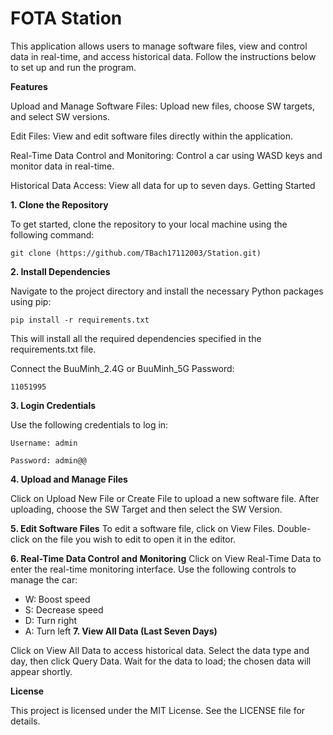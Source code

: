 
# FOTA Station

This application allows users to manage software files, view and control data in real-time, and access historical data. Follow the instructions below to set up and run the program.

**Features**

Upload and Manage Software Files: Upload new files, choose SW targets, and select SW versions.

Edit Files: View and edit software files directly within the application.

Real-Time Data Control and Monitoring: Control a car using WASD keys and monitor data in real-time.

Historical Data Access: View all data for up to seven days.
Getting Started

**1. Clone the Repository**

To get started, clone the repository to your local machine using the following command:

```
git clone (https://github.com/TBach17112003/Station.git)
```
**2. Install Dependencies**

Navigate to the project directory and install the necessary Python packages using pip:

```
pip install -r requirements.txt
```
This will install all the required dependencies specified in the requirements.txt file.

Connect the BuuMinh_2.4G or BuuMinh_5G
Password:
```
11051995
```

**3. Login Credentials**

Use the following credentials to log in:

```
Username: admin

Password: admin@@
```

**4. Upload and Manage Files**

Click on Upload New File or Create File to upload a new software file.
After uploading, choose the SW Target and then select the SW Version.

**5. Edit Software Files**
To edit a software file, click on View Files.
Double-click on the file you wish to edit to open it in the editor.

**6. Real-Time Data Control and Monitoring**
Click on View Real-Time Data to enter the real-time monitoring interface.
Use the following controls to manage the car:
- W: Boost speed
- S: Decrease speed
- D: Turn right
- A: Turn left
**7. View All Data (Last Seven Days)**

Click on View All Data to access historical data.
Select the data type and day, then click Query Data.
Wait for the data to load; the chosen data will appear shortly.

**License**

This project is licensed under the MIT License. See the LICENSE file for details.
